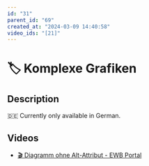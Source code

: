 ```yaml
---
id: "31"
parent_id: "69"
created_at: "2024-03-09 14:40:58"
video_ids: "[21]"
---
```


# 🏷️ Komplexe Grafiken

## Description

🇩🇪 Currently only available in German.

## Videos

- [🎬 Diagramm ohne Alt-Attribut - EWB Portal](/en/videos/diagramm-ohne-alt-attribut-ewb-portal)
